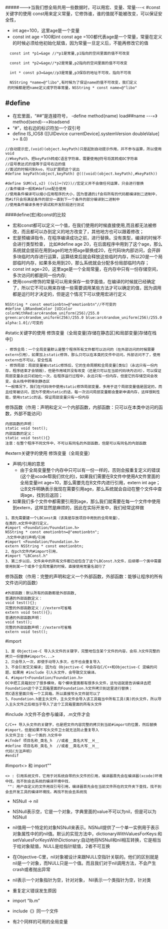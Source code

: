 #####--->当我们想全局共用一些数据时，可以用宏、变量、常量---<
#const关键字的使用
const用来定义常量，它修饰谁，谁的值就不能被改变，可以保证安全性，
- int age=100，这里age是一个变量
- const int age =100和int const age =100都代表age是一个常量，常量在定义的时候必须给他初始化赋值，因为常量一旦定义后，不能再修改它的值

```objc
  const int *p1=&age //*p1是常量,p1指向的空间里面的值不可改变

  const int *p2=&age//*p2是常量,p2指向的空间里面的值不可改变

  int * const p3=&age//p3是常量,p3保存的地址不可改，指向不可改

  NSString *name=@"libo",有时候为了保证name的值不可改变，我们定义
 的时候都是把name定义成字符串常量，NSString * const name=@"libo"
```
##  #define

- 在宏里面，“##”是连接符号，
 -define method(name)  load##name  ---=》 method(send)--=》loadsend
- “#”，给右边的标识符加一个双引号
- define IS_IOS8 ([[UIDevice currentDevice].systemVersion doubleValue] >= 8.0)


```objc
//自动提示宏,(void)(object.keyPath)只是起到自动提示作用，并不参与运算，所以使用void
//#keyPath，把keyPath转成C语言字符串，需要使用@符号将其转成OC字符串
//逗号表达式的值等于逗号右边的值
//面试的时候问到kvo，可以扩展把这个说出
#define keyPath(object,keyPath) @(((void)(object.keyPath),#keyPath))

#define SUM(v1,v2) ((v1)+(V2))//宏定义并不会做任何运算，只会进行替换
//条件编译一般和#define配合使用
//使用条件编译可以缩小应用程序的大小，因为普通的if会将所有的代码都编译到二进制中，而#if只会将满足条件的部分一直到下一个条件的部分编译到二进制中
//使用条件编译多用于调试和开发阶段进行测试
```

####define(宏)和const的比较
- 宏和const都可以定义一个值，在我们使用的时候直接使用,而且都无法被修改，而且都可以办到定义的地方改变了，其他地方也可以跟着修改；
- 宏是预编译指令，在程序编译成功之前，进行替换。没有类型，编译的时候不会进行类型检查，
比如#define age                       20，在后面程序中用到了这个age，那么系统就会提前在用到age的地方把age替换成20，在代码块内部访问，会开辟多块临时内存进行运算，运算结束后就会释放这些临时内存，所以20是一个局部临时内存，如果多处用到20，那么系统就会分配多份局部临时内存；
- const int age=20，这里age是一个全局常量，在内存中只有一份存储空间，多次访问的都是同一份内存;
- 使用const修饰的常量可以用来保存一些字面值，在编译的时候就已经确定了，所以它不可以用来存储一些需要调用某些方法才可以确定的值，因为调用都是运行时才决定的，但是这个情况下可以使用宏进行定义

```objc
NSString * const emotionbtn=@"emotionbtn"//不可变的
#define LBRandomColor [UIColor colorWithRed:arc4random_uniform(256)/255.0 green:arc4random_uniform(256)/255.0 blue:arc4random_uniform(256)/255.0 alpha:1.0]//可变的
```
#static关键字的使用
修饰变量（全局变量[存储在静态区]和局部变量[存储在栈中]）
```objc
- 修饰全局：一个全局变量默认是整个程序所有文件都可以访问的（在外部访问的时候需要extern引用），如果加上static修饰，那么只可以在本类的文件中访问，外部访问不了，使用extern也不可以，安全性高
- 修饰局部：局部变量被static修饰后，它的生命周期和全局变量[类似]（永远只有一份内存，程序结束才会销毁），但是作用域并没有改变（还是只可以在当前代码块内访问），可以保证局部变量永远只初始化一次，在程序运行过程中，永远只有一份内存，但是它的存储空间会改变，会从栈中转移到静态区
*一般情况下，我们在代码块中使用static修饰局部变量，多用于这个局部变量值是固定的，而且经常被访问，因为不使用static的话，每一次访问局部变量都会重新申请内存，这样很耗性能，使用static的话，保证局部变量只有一份内存
```
修饰函数（作用：声明和定义一个内部函数，内部函数：只可以在本类中访问的函数，外部不能访问）
```objc
内部函数的声明：
static void test();
内部函数的定义：
static void test(){}
注意：在整个程序不同文件中，不可以有同名的外部函数，但是可以有同名的内部函数
```

#extern关键字的使用
修饰变量（全局变量）
- 声明/引用的意思
  - 由于全局变量整个内存中只可以有一份一样的，否则会报重复定义的错误(这个是xcode帮我们优化的)，如果我们需要在B文件中使用A文件里面的全局变量int age=10，那么需要先在B文件内进行引用，extern int age；让B文件明确表示我现在需要引用age，那么系统就会自动在整个文件中查询age，找到后返回；
 - 如果我们多个文件中都需要引用到age，那么我们就需要在每一个文件中使用到extern，这样显然是麻烦的，因此在实际开发中，我们经常这样做
```objc
1、首先需要建一个LBConst类（该类是存放项目中用到的全局常量），
在类的.m文件中进行定义，
#import <Foundation/Foundation.h>
NSString * const emotionbtn=@"emotionbtn";
.h文件中进行声明/引用
#import <Foundation/Foundation.h>
extern NSString * const emotionbtn;
2、在pch文件内#import引用，
#import "LBConst.h"
3、第二步以后，文件夹中的所有文件都已经包含了这个LBConst.h文件，后续哪一个类中需要使用到某一个或多个全局常量的时候，直接使用常量名就行了
```

修饰函数（作用：完整的声明和定义一个外部函数，外部函数：能够让程序的所有文件访问的函数）
```objc
#外部函数：默认所有的函数都是外部函数,
普通的外部函数定义：
void test(){};
完整的外部函数定义：//extern可省略
extern void test(){};
普通的外部函数声明：
void test();
完整的外部函数声明：//extern可省略
extern void test();
```
#import
```objc
1、是 Objective-C 导入头文件的关键字，完整地包含某个文件的内容，会将.h文件完整的拷贝一份替换#import<...>
2、只会导入一次，即使手动导入多次，也不也会重复导入
3、不会引发交叉编译; 因为在 Objective-C 中会存在C/C++和Objective-C 混编的问题，如果用 #include 引入头文件，会导致交叉编译。
4、#import<Foundation/Foundation.h>
OC中把工具箱划分了很多模块，每个模块里面都有很多头文件，这句话就是告诉编译去把Foundation这个子工具箱里面的Foundation.h文件拷贝到这里进行替换；
而C语言里面只有一个工具箱，所以直接写头文件就可以了
5、Foundation.h是主头文件，主头文件会导入该工具箱当中所有工具(类)的头文件，所以导入主头文件之后相当于导入了这个工具箱里面的所有头文件
```
#include
.h文件不会参与编译，.m文件才会
```objc
C/C++ 导入头文件的关键字，也是把文件内容完整的拷贝到当前#import的位置，然后替换#import，但是如果不写头文件卫士就无法防止重复导入
头文件卫士：在一个类的.h文件中
#ifndef 项目名称_类名_h  //或者__类名大写__H__
#define 项目名称_类名_h  //或者__类名大写__H__
代码(方法声明)
#endif
```
#import<> 和 import""
```objc
<> : 引用系统文件，它用于对系统自带的头文件的引用，编译器首先会在编译器(xcode)环境中找，找不到会去系统的编译环境中找.
 "": 用户自定义的文件用双引号引用，编译器首先会在当前文件所在的文件夹下查找，找不到会去开发工具的编译环境找，再找不到会去系统找
```
- NSNull -> nil
 - NSNull表示空，它是一个对象，字典里面的value不可以为nil，但是可以为NSNull
 - nil值用一个特定的对象NSNull来表示。NSNull提供了一个单一实例用于表示对象属性中的的nil值。默认的实现方法中，dictionaryWithValuesForKeys:和setValuesForKeysWithDictionary:自动地将NSNull和nil相互转换，它是相当于给对象赋值，NULL是给指针赋值，2者不可互换
 -  在Objective-C里，nil对象被设计来跟NULL空指针关联的。他们的区别就是nil是一个对象，而NULL只是一个值。而且我们对于nil调用方法，不会产生crash或者抛出异常
 -  nil表示一个对象指针为空，针对对象，
Nil表示一个类指针为空，针对类

- 重复定义错误发生原因
 - import “lb.m”
 - include《》同一个文件
 - 有2个同样的可用的全局变量
